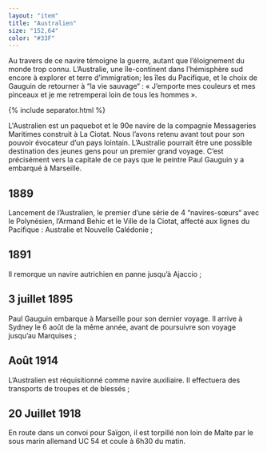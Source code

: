 ```yaml
---
layout: "item"
title: "Australien"
size: "152,64"
color: "#33F"
---
```


Au travers de ce navire témoigne la guerre, autant que l’éloignement du monde trop connu. L’Australie, une île-continent dans l’hémisphère sud encore à explorer et terre d’immigration; les îles du Pacifique, et le choix de Gauguin de retourner à “la vie sauvage“ : « J’emporte mes couleurs et mes pinceaux et je me retremperai loin de tous les hommes ».

{% include separator.html %}

L'Australien est un paquebot et le 90e navire de la compagnie Messageries Maritimes construit à La Ciotat. Nous l’avons retenu avant tout pour son pouvoir évocateur d’un pays lointain. L’Australie pourrait être une possible destination des jeunes gens pour un premier grand voyage. C’est précisément vers la capitale de ce pays que le peintre Paul Gauguin y a embarqué à Marseille.

1889
----

Lancement de l’Australien, le premier d’une série de 4 “navires-sœurs“ avec le Polynésien, l’Armand Behic et le Ville de la Ciotat, affecté aux lignes du Pacifique : Australie et Nouvelle Calédonie ;

1891
----

Il remorque un navire autrichien en panne jusqu’à Ajaccio ;

3 juillet 1895
--------------

Paul Gauguin embarque à Marseille pour son dernier voyage. Il arrive à Sydney le 6 août de la même année, avant de poursuivre son voyage jusqu’au Marquises ;

Août 1914
---------

L’Australien est réquisitionné comme navire auxiliaire. Il effectuera des transports de troupes et de blessés ;


20 Juillet 1918
---------------

En route dans un convoi pour Saïgon, il est torpillé non loin de Malte par le sous marin allemand UC 54 et coule à 6h30 du matin.
